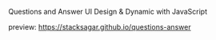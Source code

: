 Questions and Answer UI Design & Dynamic with JavaScript

preview: https://stacksagar.github.io/questions-answer
